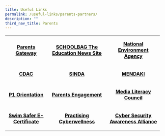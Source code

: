 ```yaml
---
title: Useful Links
permalink: /useful-links/parents-partners/
description: ""
third_nav_title: Parents
---
```

<table width="690">
<tbody>
<tr>
<td style="text-align: center;" width="170">
<p><strong><span style="color: #000000;"><a style="color: #000000;" href="https://staging.d2w6f17b52epdm.amplifyapp.com/parents-gateway/">Parents Gateway</a></span></strong></p>
</td>
<td style="text-align: center;" width="274">
<p><strong><span style="color: #000000;"><a style="color: #000000;" href="https://www.schoolbag.edu.sg/">SCHOOLBAG The Education News Site</a></span></strong></p>
</td>
<td style="text-align: center;" width="246">
<p><strong><span style="color: #000000;"><a style="color: #000000;" href="https://www.nea.gov.sg/">National Environment Agency</a></span></strong></p>
</td>
</tr>
<tr>
<td style="text-align: center;" width="170">
<p><strong><span style="color: #000000;"><a style="color: #000000;" href="https://www.cdac.org.sg/">CDAC</a></span></strong></p>
</td>
<td style="text-align: center;" width="274">
<p><strong><span style="color: #000000;"><a style="color: #000000;" href="https://www.sinda.org.sg/">SINDA</a></span></strong></p>
</td>
<td style="text-align: center;" width="246">
<p><strong><span style="color: #000000;"><a style="color: #000000;" href="https://www.mendaki.org.sg/">MENDAKI</a></span></strong></p>
</td>
</tr>
<tr>
<td style="text-align: center;" width="170">
<p><strong><span style="color: #000000;"><a style="color: #000000;" href="https://sites.google.com/moe.edu.sg/sqps-p1-e-orientation/home">P1 Orientation</a></span></strong></p>
</td>
<td style="text-align: center;" width="274">
<p><strong><span style="color: #000000;"><a style="color: #000000;" href="https://sites.google.com/moe.edu.sg/shuqun-primary-presentations/home">Parents Engagement</a></span></strong></p>
</td>
<td style="text-align: center;" width="246">
<p><strong><span style="color: #000000;"><a style="color: #000000;" href="https://www.betterinternet.sg/">Media Literacy Council</a></span></strong></p>
</td>
</tr>
<tr>
<td style="text-align: center;" width="170">
<p><strong><span style="color: #000000;"><a style="color: #000000;" href="https://moe-shuqunpri-staging.netlify.app/files/Swim-Safer-E-Certificate-User-Guide-For-Parents_compressed.pdf">Swim Safer E-Certificate</a></span></strong></p>
</td>
<td style="text-align: center;" width="274">
<p><strong><span style="color: #000000;"><a style="color: #000000;" href="https://www.moe.gov.sg/education-in-sg/our-programmes/cyber-wellness">Practising Cyberwellness</a></span></strong></p>
</td>
<td style="text-align: center;" width="246">
<p><strong><span style="color: #000000;"><a style="color: #000000; text-decoration: underline;" href="https://www.csa.gov.sg/gosafeonline/go-safe-for-me/for-parents">Cyber Security Awareness Alliance</a></span></strong></p>
</td>
</tr>
</tbody>
</table>
